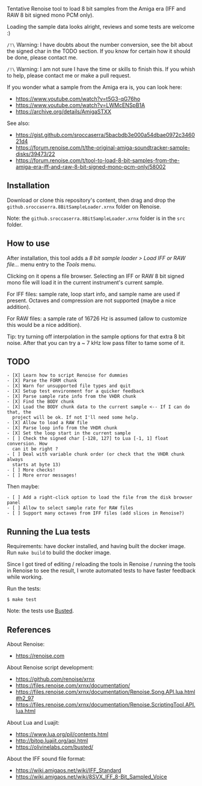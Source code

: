 Tentative Renoise tool to load 8 bit samples from the Amiga era (IFF and RAW 8 bit signed mono PCM only).

Loading the sample data looks alright, reviews and some tests are welcome :)

`/!\` Warning: I have doubts about the number conversion, see the bit about the
signed char in the TODO section. If you know for certain how it should be done,
please contact me.

`/!\` Warning: I am not sure I have the time or skills to finish this.  If you
whish to help, please contact me or make a pull request.

If you wonder what a sample from the Amiga era is, you can look here:

- <https://www.youtube.com/watch?v=t5G3-qG76ho>
- <https://www.youtube.com/watch?v=LWMcENSpB1A>
- <https://archive.org/details/AmigaSTXX>

See also:

- <https://gist.github.com/sroccaserra/5bacbdb3e000a54dbae0972c346021d4>
- <https://forum.renoise.com/t/the-original-amiga-soundtracker-sample-disks/39473/22>
- <https://forum.renoise.com/t/tool-to-load-8-bit-samples-from-the-amiga-era-iff-and-raw-8-bit-signed-mono-pcm-only/58002>

## Installation

Download or clone this repository's content, then drag and drop the
`github.sroccaserra.8BitSampleLoader.xrnx` folder on Renoise.

Note: the `github.sroccaserra.8BitSampleLoader.xrnx` folder is in the `src`
folder.

## How to use

After installation, this tool adds a _8 bit sample loader > Load IFF or RAW
file..._ menu entry to the _Tools_ menu.

Clicking on it opens a file browser. Selecting an IFF or RAW 8 bit signed mono
file will load it in the current instrument's current sample.

For IFF files: sample rate, loop start info, and sample name are used if
present. Octaves and compression are not supported (maybe a nice addition).

For RAW files: a sample rate of 16726 Hz is assumed (allow to customize this
would be a nice addition).

Tip: try turning off interpolation in the sample options for that extra 8 bit
noise. After that you can try a ~ 7 kHz low pass filter to tame some of it.

## TODO

```
- [X] Learn how to script Renoise for dummies
- [X] Parse the FORM chunk
- [X] Warn for unsupported file types and quit
- [X] Setup test environment for a quicker feedback
- [X] Parse sample rate info from the VHDR chunk
- [X] Find the BODY chunk
- [X] Load the BODY chunk data to the current sample <-- If I can do that, the
  project will be ok. If not I'll need some help.
- [X] Allow to load a RAW file
- [X] Parse loop info from the VHDR chunk
- [X] Set the loop start in the current sample
- [ ] Check the signed char [-128, 127] to Lua [-1, 1] float conversion. How
  can it be right ?
- [ ] Deal with variable chunk order (or check that the VHDR chunk always
  starts at byte 13)
- [ ] More checks!
- [ ] More error messages!
```

Then maybe:

```
- [ ] Add a right-click option to load the file from the disk browser panel
- [ ] Allow to select sample rate for RAW files
- [ ] Support many octaves from IFF files (add slices in Renoise?)
```

## Running the Lua tests

Requirements: have docker installed, and having built the docker image. Run
`make build` to build the docker image.

Since I got tired of editing / reloading the tools in Renoise / running the
tools in Renoise to see the result, I wrote automated tests to have faster
feedback while working.

Run the tests:

```
$ make test
```

Note: the tests use [Busted](https://olivinelabs.com/busted/).

## References

About Renoise:

- <https://renoise.com>

About Renoise script development:

- <https://github.com/renoise/xrnx>
- <https://files.renoise.com/xrnx/documentation/>
- <https://files.renoise.com/xrnx/documentation/Renoise.Song.API.lua.html#h2_97>
- <https://files.renoise.com/xrnx/documentation/Renoise.ScriptingTool.API.lua.html>

About Lua and Luajit:

- <https://www.lua.org/pil/contents.html>
- <http://bitop.luajit.org/api.html>
- <https://olivinelabs.com/busted/>

About the IFF sound file format:

- <https://wiki.amigaos.net/wiki/IFF_Standard>
- <https://wiki.amigaos.net/wiki/8SVX_IFF_8-Bit_Sampled_Voice>
